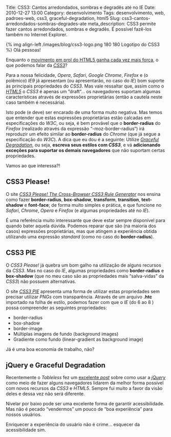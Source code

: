 Title: CSS3: Cantos arredondados, sombras e degradês até no IE
Date: 2010-12-27 13:00
Category: desenvolvimento
Tags: desenvolvimento, web, padroes-web, css3, graceful-degradation, html5
Slug: css3-cantos-arredondados-sombras-degrades-ate
meta_description: CSS3 permite fazer cantos arredondados, sombras e degradês. É possível fazê-los também no Internet Explorer.


{% img align-left /images/blog/css3-logo.png 180 180 Logotipo do CSS3 %}
Olá pessoas!

Enquanto o [movimento em prol do HTML5 ganha cada vez mais força][], o
que podemos falar da [*CSS3*][]?

Para a nossa felicidade, *Opera*, *Safari*, *Google Chrome*, *Firefox* e
(o polêmico) *IE9* já apresentam (ou apresentarão, no caso do *IE*) bom
suporte às principais propriedades do *CSS3*. Mas vale ressaltar que,
assim como o [*HTML5*][] o *CSS3* é apenas um “draft“… os navegadores
suportam algumas características através de expressões proprietárias
(então a cautela neste caso também é necessária).

<!-- PELICAN_END_SUMMARY -->

Isto pode (e deve) ser encarado de uma forma muito negativa. Mas temos
que entender que estas expressões proprietárias estão calcadas em
especificações do *W3C*, ou seja, é bem provável que o **border-radius**
do *Firefox* (realizado através da expressão “-moz-border-radius“) irá
reproduzir um efeito similar ao **border-radius** do *Chrome* (que já
segue a especificação do *W3C*). A dica que eu dou é a seguinte: Utilize
[*Graceful Degradation*][], ou seja, **escreva seus estilos com
_CSS3_**, e vá **adicionando exceções para suportar os demais
navegadores** que não suportam certas propriedades.

Vamos ao que interessa?!


CSS3 Please!
------------

O site [*CSS3 Please! The Cross-Browser CSS3 Rule Generator*][] nos
ensina como fazer **border-radius**, **box-shadow**, **transform**,
**transition**, **text-shadow** e **font-face**; de forma muito simples
e prática, e que funcione no *Safari*, *Chrome*, *Opera* e *Firefox* (e
algumas propriedades até no *IE*).

É uma referência muito interessante que deve estar sempre disponível
para quando bater aquela dúvida. Podemos reparar que são (na maioria dos
casos) expressões proprietárias, mas que atingem a experiência obtida
utilizando uma expressão *standard* (como no caso do **border-radius**).


CSS3 PIE
----------------------------------

O *CSS3 Please!* já quebra um bom galho na utilização de alguns recursos
da *CSS3*. Mas no caso do *IE*, algumas propriedades como
**border-radius** e **box-shadow** (que no meu caso são as propriedades
mais “salva-vidas” da *CSS3*) não possuem alternativas.

O site [*CSS3 PIE*][] apresenta uma forma de utilizar estas propriedades
sem precisar utilizar *PNGs* com transparência. Através de um arquivo
**.htc** importado na folha de estilo, podemos fazer com que o *IE* (do
6 ao 8 ) possa compreender as seguintes propriedades:

* border-radius
* box-shadow
* border-image
* Múltiplas imagens de fundo (background images)
* Gradiente como fundo (linear-gradient as background image)

Já é uma boa economia de trabalho, não?


jQuery e Graceful Degradation
-----------------------------

Recentemente o *Tableless* fez um [excelente *post*][] sobre como usar a
[*jQuery*][] como meio de fazer alguns navegadores lidarem da melhor
forma possível com novos recursos da *CSS3* e *HTML5*. Sempre fui muito
a favor da visão deles e dessa vez não será diferente.

Nivelar por baixo pode ser uma excelente forma de garantir
acessibilidade. Mas não é pecado “vendermos” um pouco de “boa
experiência” para nossos usuários.

Enriquecer a experiência do usuário não é crime… esquecer da
acessibilidade sim.


  [movimento em prol do HTML5 ganha cada vez mais força]: {filename}01-usando-o-html5-sem-medo.md
    "Usando o HTML5 sem medo"
  [*CSS3*]: {tag}css3 "Leia mais sobre CSS3"
  [*HTML5*]: {tag}html5 "Leia mais sobre HTML5"
  [*Graceful Degradation*]: http://www.tableless.com.br/graceful-degradation-e-tudo-sobre-acessibilidade
    "Graceful degradation é tudo sobre Acessibilidade"
  [*CSS3 Please! The Cross-Browser CSS3 Rule Generator*]: http://css3please.com/
    "Saiba como fazer CSS3 Cross-Browser"
  [*CSS3 PIE*]: http://css3pie.com/ "CSS3 decorations for IE"
  [excelente *post*]: http://www.tableless.com.br/jquery-para-layouts
    "jQuery para produção de layouts"
  [*jQuery*]: {tag}jquery

